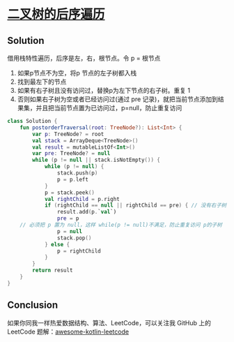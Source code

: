 # [二叉树的后序遍历][title]

## Solution
借用栈特性遍历，后序是左，右，根节点。令 p = 根节点
1. 如果p节点不为空，将p 节点的左子树都入栈
2. 找到最左下的节点
3. 如果有右子树且没有访问过，替换p为左下节点的右子树。重复 1
4. 否则如果右子树为空或者已经访问过(通过 pre 记录)，就把当前节点添加到结果集，并且把当前节点置为已访问过，p=null，防止重复访问
```kotlin
class Solution {
    fun postorderTraversal(root: TreeNode?): List<Int> {
        var p: TreeNode? = root
        val stack = ArrayDeque<TreeNode>()
        val result = mutableListOf<Int>()
        var pre: TreeNode? = null
        while (p != null || stack.isNotEmpty()) {
            while (p != null) {
                stack.push(p)
                p = p.left
            }
            p = stack.peek()
            val rightChild = p.right
            if (rightChild == null || rightChild == pre) { // 没有右子树/访问过右子树了，把根节点加到结果集里
                result.add(p.`val`)
                pre = p
    // 必须把 p 置为 null，这样 while(p != null)不满足，防止重复访问 p的子树
                p = null 
                stack.pop()
            } else {
                p = rightChild
            }
        }
        return result
    }
}
```
## Conclusion

如果你同我一样热爱数据结构、算法、LeetCode，可以关注我 GitHub 上的 LeetCode 题解：[awesome-kotlin-leetcode][akl]



[title]: https://leetcode-cn.com/problems/binary-tree-postorder-traversal/
[akl]: https://github.com/NightXlt/awesome-kotlin-leetcode
